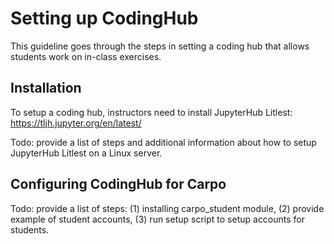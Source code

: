 # Setting up CodingHub

This guideline goes through the steps in setting a coding hub that allows students 
work on in-class exercises.

## Installation

To setup a coding hub, instructors need to install JupyterHub Litlest: https://tljh.jupyter.org/en/latest/


Todo: provide a list of steps and additional information about how to setup JupyterHub Litlest on a Linux server.


## Configuring CodingHub for Carpo

Todo: provide a list of steps: (1) installing carpo_student module, (2) provide example of student accounts, (3) run setup script to setup accounts for students.


